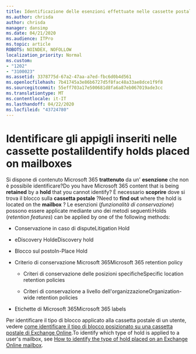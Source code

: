 ```yaml
---
title: Identificazione delle esenzioni effettuate nelle cassette postali
ms.author: chrisda
author: chrisda
manager: dansimp
ms.date: 04/21/2020
ms.audience: ITPro
ms.topic: article
ROBOTS: NOINDEX, NOFOLLOW
localization_priority: Normal
ms.custom:
- "1202"
- "3100023"
ms.assetid: 3378775d-67a2-47aa-a7ed-fbc6d0b4d561
ms.openlocfilehash: 7b41745a3e86b6727d5f8fac48a33ae8dce1f9f8
ms.sourcegitcommit: 55eff703a17e500681d8fa6a87eb067019ade3cc
ms.translationtype: MT
ms.contentlocale: it-IT
ms.lasthandoff: 04/22/2020
ms.locfileid: "43724780"
---
```

# <a name="identify-holds-placed-on-mailboxes"></a><span data-ttu-id="48710-102">Identificare gli appigli inseriti nelle cassette postali</span><span class="sxs-lookup"><span data-stu-id="48710-102">Identify holds placed on mailboxes</span></span>

<span data-ttu-id="48710-103">Si dispone di contenuto Microsoft 365 **trattenuto** da un' **esenzione** che non è possibile identificare?</span><span class="sxs-lookup"><span data-stu-id="48710-103">Do you have Microsoft 365 content that is being **retained** by a **hold** that you cannot identify?</span></span> <span data-ttu-id="48710-104">È necessario **scoprire** dove si trova il blocco sulla **cassetta postale** ?</span><span class="sxs-lookup"><span data-stu-id="48710-104">Need to **find out** where the hold is located on the **mailbox** ?</span></span> <span data-ttu-id="48710-105">Le esenzioni (*funzionalità di conservazione*) possono essere applicate mediante uno dei metodi seguenti:</span><span class="sxs-lookup"><span data-stu-id="48710-105">Holds (*retention features*) can be applied by one of the following methods:</span></span>
  
- <span data-ttu-id="48710-106">Conservazione in caso di dispute</span><span class="sxs-lookup"><span data-stu-id="48710-106">Litigation Hold</span></span>

- <span data-ttu-id="48710-107">eDiscovery Hold</span><span class="sxs-lookup"><span data-stu-id="48710-107">eDiscovery hold</span></span>

- <span data-ttu-id="48710-108">Blocco sul posto</span><span class="sxs-lookup"><span data-stu-id="48710-108">In-Place Hold</span></span>

- <span data-ttu-id="48710-109">Criterio di conservazione Microsoft 365</span><span class="sxs-lookup"><span data-stu-id="48710-109">Microsoft 365 retention policy</span></span> 

  - <span data-ttu-id="48710-110">Criteri di conservazione delle posizioni specifiche</span><span class="sxs-lookup"><span data-stu-id="48710-110">Specific location retention policies</span></span>

  - <span data-ttu-id="48710-111">Criteri di conservazione a livello dell'organizzazione</span><span class="sxs-lookup"><span data-stu-id="48710-111">Organization-wide retention policies</span></span>

- <span data-ttu-id="48710-112">Etichette di Microsoft 365</span><span class="sxs-lookup"><span data-stu-id="48710-112">Microsoft 365 labels</span></span>

<span data-ttu-id="48710-113">Per identificare il tipo di blocco applicato alla cassetta postale di un utente, vedere [come identificare il tipo di blocco posizionato su una cassetta postale di Exchange Online](https://docs.microsoft.com/office365/securitycompliance/identify-a-hold-on-an-exchange-online-mailbox).</span><span class="sxs-lookup"><span data-stu-id="48710-113">To identify which type of hold is applied to a user's mailbox, see [How to identify the type of hold placed on an Exchange Online mailbox](https://docs.microsoft.com/office365/securitycompliance/identify-a-hold-on-an-exchange-online-mailbox).</span></span>

